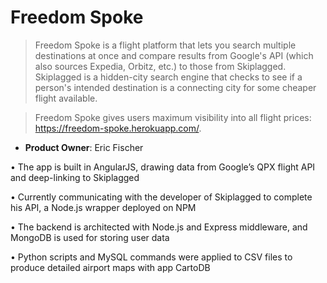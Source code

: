 # Freedom Spoke

> Freedom Spoke is a flight platform that lets you search multiple destinations at once and compare results from Google's API (which also sources Expedia, Orbitz, etc.) to those from Skiplagged. Skiplagged is a hidden-city search engine that checks to see if a person's intended destination is a connecting city for some cheaper flight available.

> Freedom Spoke gives users maximum visibility into all flight prices: https://freedom-spoke.herokuapp.com/.

- __Product Owner__: Eric Fischer

•	The app is built in AngularJS, drawing data from Google’s QPX flight API and deep-linking to Skiplagged

•	Currently communicating with the developer of Skiplagged to complete his API, a Node.js wrapper deployed on NPM

•	The backend is architected with Node.js and Express middleware, and MongoDB is used for storing user data

•	Python scripts and MySQL commands were applied to CSV files to produce detailed airport maps with app CartoDB
